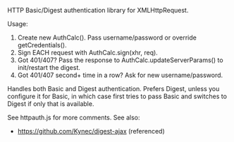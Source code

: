 HTTP Basic/Digest authentication library for XMLHttpRequest.

Usage:

1. Create new AuthCalc(). Pass username/password or override getCredentials().
2. Sign EACH request with AuthCalc.sign(xhr, req).
3. Got 401/407? Pass the response to AuthCalc.updateServerParams() to init/restart the digest.
4. Got 401/407 second+ time in a row? Ask for new username/password.

Handles both Basic and Digest authentication. Prefers Digest, unless you configure it for Basic, in which case first tries to pass Basic and switches to Digest if only that is available.

See httpauth.js for more comments.
See also:
* https://github.com/Kynec/digest-ajax (referenced)